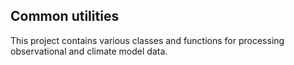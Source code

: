 Common utilities
----------------

This project contains various classes and functions for processing
observational and climate model data.
